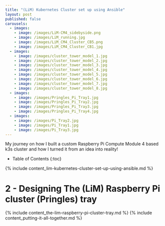```yaml
---
title: "(LiM) Kubernetes Cluster set up using Ansible"
layout: post
published: false
carousels:
  - images:
    - image: /images/LiM-CM4_sidebyside.png
    - image: /images/LiM_running.jpg
    - image: /images/LiM_CM4_Cluster_CB5.png
    - image: /images/LiM_CM4_Cluster_CB1.jpg
  - images:
    - image: /images/cluster_tower_model_1.jpg
    - image: /images/cluster_tower_model_2.jpg
    - image: /images/cluster_tower_model_3.jpg
    - image: /images/cluster_tower_model_4.jpg
    - image: /images/cluster_tower_model_5.jpg
    - image: /images/cluster_tower_model_6.jpg
    - image: /images/cluster_tower_model_7.jpg
    - image: /images/cluster_tower_model_8.jpg
  - images:
    - image: /images/Pringles_Pi_Tray1.jpg
    - image: /images/Pringles_Pi_Tray2.jpg
    - image: /images/Pringles_Pi_Tray3.jpg
    - image: /images/Pringles_Pi_Tray4.jpg
  - images:
    - image: /images/Pi_Tray2.jpg
    - image: /images/Pi_Tray1.jpg
    - image: /images/Pi_Tray3.jpg
---
```

My journey on how I built a custom Raspberry Pi Compute Module 4 based k3s cluster and how I turned it from an idea into reality!

* Table of Contents
{:toc}

{% include content_lim-kubernetes-cluster-set-up-using-ansible.md %}
# 2 - Designing The (LiM) Raspberry Pi cluster (Pringles) tray
{% include content_the-lim-raspberry-pi-cluster-tray.md %}
{% include content_putting-it-all-together.md %}
